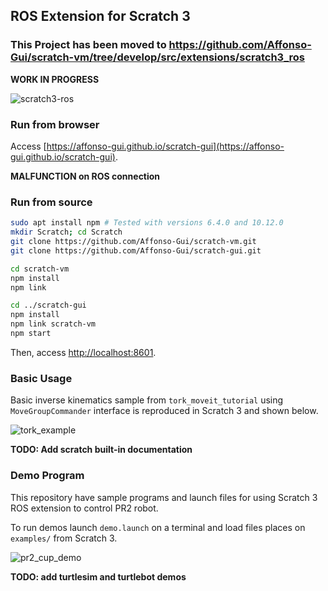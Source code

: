 ## ROS Extension for Scratch 3

### This Project has been moved to https://github.com/Affonso-Gui/scratch-vm/tree/develop/src/extensions/scratch3_ros

**WORK IN PROGRESS**

![scratch3-ros](https://user-images.githubusercontent.com/20625381/46603998-c394a400-cb2f-11e8-82e3-a8a6c39050d0.png)

### Run from browser

Access [https://affonso-gui.github.io/scratch-gui](https://affonso-gui.github.io/scratch-gui).

**MALFUNCTION on ROS connection**

### Run from source

```bash
sudo apt install npm # Tested with versions 6.4.0 and 10.12.0
mkdir Scratch; cd Scratch
git clone https://github.com/Affonso-Gui/scratch-vm.git
git clone https://github.com/Affonso-Gui/scratch-gui.git

cd scratch-vm
npm install
npm link

cd ../scratch-gui
npm install
npm link scratch-vm
npm start
```

Then, access [http://localhost:8601](http://localhost:8601).

### Basic Usage

Basic inverse kinematics sample from `tork_moveit_tutorial` using `MoveGroupCommander` interface is reproduced in Scratch 3 and shown below.

![tork_example](https://user-images.githubusercontent.com/20625381/47195260-183ce800-d396-11e8-8214-4e75eadc73ff.png)

**TODO: Add scratch built-in documentation** 

### Demo Program

This repository have sample programs and launch files for using Scratch 3 ROS extension to control PR2 robot.

To run demos launch `demo.launch` on a terminal and load files places on `examples/` from Scratch 3.

![pr2_cup_demo](https://user-images.githubusercontent.com/20625381/47195265-1bd06f00-d396-11e8-826e-38bcbd187969.png)

**TODO: add turtlesim and turtlebot demos**
